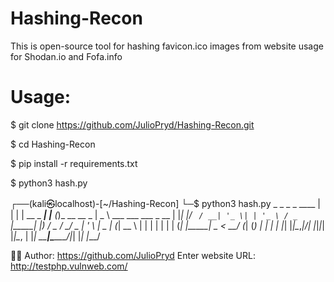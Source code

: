 # Hashing-Recon
This is open-source tool for hashing favicon.ico images from website usage for Shodan.io and Fofa.info 

# Usage: 
$ git clone https://github.com/JulioPryd/Hashing-Recon.git

$ cd Hashing-Recon

$ pip install -r requirements.txt

$ python3 hash.py




┌──(kali㉿localhost)-[~/Hashing-Recon]
└─$ python3 hash.py
 _   _           _     _                   ____                                  | | | | __ _ ___| |__ (_)_ __   __ _      |  _ \ ___  ___ ___  _ __
| |_| |/ _` / __| '_ \| | '_ \ / _` |_____| |_) / _ \/ __/ _ \| '_ \             |  _  | (_| \__ \ | | | | | | | (_| |_____|  _ <  __/ (_| (_) | | | |            |_| |_|\__,_|___/_| |_|_|_| |_|\__, |     |_| \_\___|\___\___/|_| |_|
                               |___/

🧑‍💻 Author: https://github.com/JulioPryd
Enter website URL: http://testphp.vulnweb.com/

